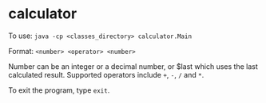 # calculator

To use: `java -cp <classes_directory> calculator.Main`

Format: `<number> <operator> <number>`

Number can be an integer or a decimal number, or $last which uses the last calculated result. Supported operators include `+`, `-`, `/` and `*`.

To exit the program, type `exit`.
